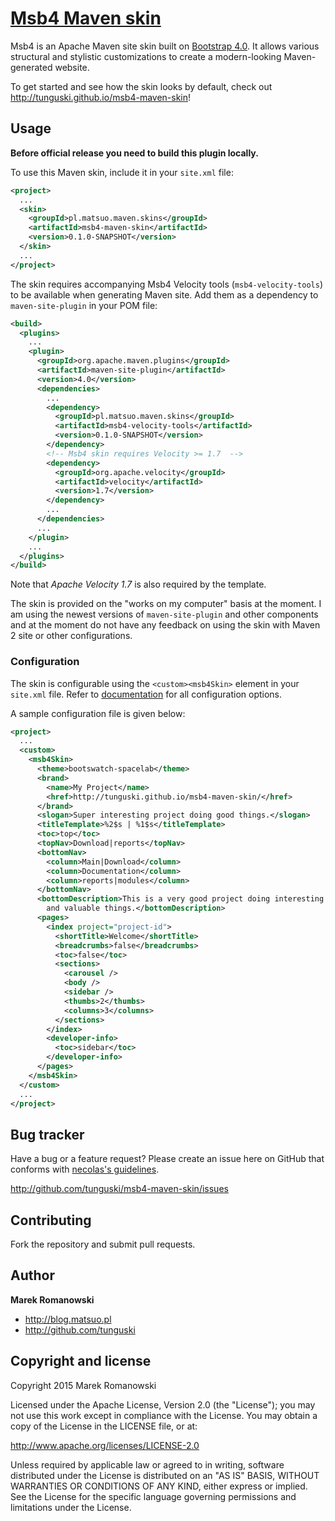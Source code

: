 # [Msb4 Maven skin]( http://tunguski.github.io/msb4-maven-skin/ )

Msb4 is an Apache Maven site skin built on [Bootstrap 4.0][bootstrap]. It allows various structural
and stylistic customizations to create a modern-looking Maven-generated website.

To get started and see how the skin looks by default, check out
http://tunguski.github.io/msb4-maven-skin!

[bootstrap]: http://getbootstrap.com

## Usage

**Before official release you need to build this plugin locally.**

To use this Maven skin, include it in your `site.xml` file:

```xml
<project>
  ...
  <skin>
    <groupId>pl.matsuo.maven.skins</groupId>
    <artifactId>msb4-maven-skin</artifactId>
    <version>0.1.0-SNAPSHOT</version>
  </skin>
  ...
</project>
```

The skin requires accompanying Msb4 Velocity tools (`msb4-velocity-tools`) to be available when
generating Maven site. Add them as a dependency to `maven-site-plugin` in your POM file:

```xml
<build>
  <plugins>
    ...
    <plugin>
      <groupId>org.apache.maven.plugins</groupId>
      <artifactId>maven-site-plugin</artifactId>
      <version>4.0</version>
      <dependencies>
        ...
        <dependency>
          <groupId>pl.matsuo.maven.skins</groupId>
          <artifactId>msb4-velocity-tools</artifactId>
          <version>0.1.0-SNAPSHOT</version>
        </dependency>
        <!-- Msb4 skin requires Velocity >= 1.7  -->
        <dependency>
          <groupId>org.apache.velocity</groupId>
          <artifactId>velocity</artifactId>
          <version>1.7</version>
        </dependency>
        ...
      </dependencies>
      ...
    </plugin>
    ...
  </plugins>
</build>
```

Note that _Apache Velocity 1.7_ is also required by the template.

The skin is provided on the "works on my computer" basis at the moment. I am using the newest
versions of `maven-site-plugin` and other components and at the moment do not have any feedback
on using the skin with Maven 2 site or other configurations.


### Configuration

The skin is configurable using the `<custom><msb4Skin>` element in your `site.xml` file.
Refer to [documentation][msb4-config] for all configuration options.

[msb4-config]: http://tunguski.github.io/msb4-maven-skin/skin/config.html

A sample configuration file is given below:

```xml
<project>
  ...
  <custom>
    <msb4Skin>
      <theme>bootswatch-spacelab</theme>
      <brand>
        <name>My Project</name>
        <href>http://tunguski.github.io/msb4-maven-skin/</href>
      </brand>
      <slogan>Super interesting project doing good things.</slogan>
      <titleTemplate>%2$s | %1$s</titleTemplate>
      <toc>top</toc>
      <topNav>Download|reports</topNav>
      <bottomNav>
        <column>Main|Download</column>
        <column>Documentation</column>
        <column>reports|modules</column>
      </bottomNav>
      <bottomDescription>This is a very good project doing interesting
        and valuable things.</bottomDescription>
      <pages>
        <index project="project-id">
          <shortTitle>Welcome</shortTitle>
          <breadcrumbs>false</breadcrumbs>
          <toc>false</toc>
          <sections>
            <carousel />
            <body />
            <sidebar />
            <thumbs>2</thumbs>
            <columns>3</columns>
          </sections>
        </index>
        <developer-info>
          <toc>sidebar</toc>
        </developer-info>
      </pages>
    </msb4Skin>
  </custom>
  ...
</project>
```



## Bug tracker

Have a bug or a feature request? Please create an issue here on GitHub that conforms with
[necolas's guidelines](http://github.com/necolas/issue-guidelines).

http://github.com/tunguski/msb4-maven-skin/issues


## Contributing

Fork the repository and submit pull requests.


## Author

**Marek Romanowski**

+ http://blog.matsuo.pl
+ http://github.com/tunguski



## Copyright and license

Copyright 2015 Marek Romanowski

Licensed under the Apache License, Version 2.0 (the "License");
you may not use this work except in compliance with the License.
You may obtain a copy of the License in the LICENSE file, or at:

   http://www.apache.org/licenses/LICENSE-2.0

Unless required by applicable law or agreed to in writing, software
distributed under the License is distributed on an "AS IS" BASIS,
WITHOUT WARRANTIES OR CONDITIONS OF ANY KIND, either express or implied.
See the License for the specific language governing permissions and
limitations under the License.

